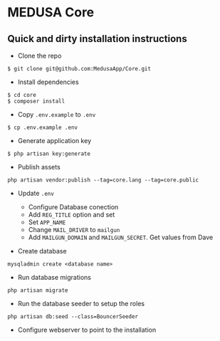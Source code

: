 # MEDUSA Core

## Quick and dirty installation instructions

- Clone the repo

```
$ git clone git@github.com:MedusaApp/Core.git
```

- Install dependencies

```
$ cd core
$ composer install
```
- Copy `.env.example` to `.env`
```
$ cp .env.example .env
```
- Generate application key
```
$ php artisan key:generate
```

- Publish assets

```
php artisan vendor:publish --tag=core.lang --tag=core.public
```

- Update `.env`
  - Configure Database conection
  - Add `REG_TITLE` option and set
  - Set `APP_NAME`
  - Change `MAIL_DRIVER` to `mailgun`
  - Add `MAILGUN_DOMAIN` and `MAILGUN_SECRET`.  Get values from Dave
  
- Create database

```
mysqladmin create <database name>
```

- Run database migrations
```
php artisan migrate
```

- Run the database seeder to setup the roles
```
php artisan db:seed --class=BouncerSeeder
```

- Configure webserver to point to the installation
